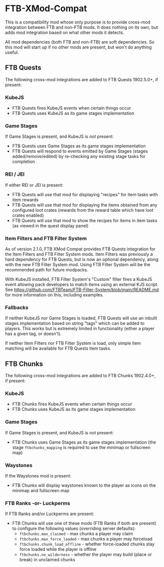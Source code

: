 # FTB-XMod-Compat

This is a compatibility mod whose only purpose is to provide cross-mod integration between FTB and non-FTB mods. It does nothing on its own, but adds mod integration based on what other mods it detects.

All mod dependencies (both FTB and non-FTB) are soft dependencies. So this mod will start up if no other mods are present, but won't do anything useful.

## FTB Quests

The following cross-mod integrations are added to FTB Quests 1902.5.0+, if present:

### KubeJS

* FTB Quests fires KubeJS events when certain things occur
* FTB Quests uses KubeJS as its game stages implementation

### Game Stages

If Game Stages is present, and KubeJS is _not_ present:

* FTB Quests uses Game Stages as its game stages implementation
* FTB Quests will respond to events emitted by Game Stages (stages added/remove/edited) by re-checking any existing stage tasks for completion

### REI / JEI

If either REI or JEI is present:

* FTB Quests will use that mod for displaying "recipes" for item tasks with item rewards
* FTB Quests will use that mod for displaying the items obtained from any configured loot crates (rewards from the reward table which have loot crates enabled)
* FTB Quests will use that mod to show the recipes for items in item tasks (as viewed in the quest display panel)

### Item Filters and FTB Filter System

As of version 2.1.0, FTB XMod Compat provides FTB Quests integration for the Item Filters and FTB Filter System mods. Item Filters was previously a hard dependency for FTB Quests, but is now an optional dependency, along with the new FTB Filter System mod. Using FTB Filter System will be the recommended path for future modpacks.

With KubeJS installed, FTB Filter System's "Custom" filter fires a KubeJS event allowing pack developers to match items using an external KJS script. See https://github.com/FTBTeam/FTB-Filter-System/blob/main/README.md for more information on this, including examples.

### Fallbacks

If neither KubeJS nor Game Stages is loaded, FTB Quests will use an inbuilt stages implementation based on string "tags" which can be added to players. This works but is extremely limited in functionality (either a player has a given tag, or doesn't).

If neither Item Filters nor FTB Filter System is load, only simple item matching will be available for FTB Quests item tasks.

## FTB Chunks

The following cross-mod integrations are added to FTB Chunks 1902.4.0+, if present:

### KubeJS

* FTB Chunks fires KubeJS events when certain things occur
* FTB Chunks uses KubeJS as its game stages implementation

### Game Stages

If Game Stages is present, and KubeJS is _not_ present:

* FTB Chunks uses Game Stages as its game stages implementation (the stage `ftbchunks_mapping` is required to use the minimap or fullscreen map)

### Waystones

If the Waystones mod is present:

* FTB Chunks will display waystones known to the player as icons on the minimap and fullscreen map

### FTB Ranks -or- Luckperms

If FTB Ranks and/or Luckperms are present:

* FTB Chunks will use one of these mods (FTB Ranks if both are present) to configure the following values (overriding server defaults):
  * `ftbchunks.max_claimed` - max chunks a player may claim
  * `ftbchunks.max_force_loaded` - max chunks a player may forceload
  * `ftbchunks.chunk_load_offline` - whether force-loaded chunks stay force loaded while the player is offline
  * `ftbchunks.no_wilderness` - whether the player may build (place or break) in unclaimed chunks
